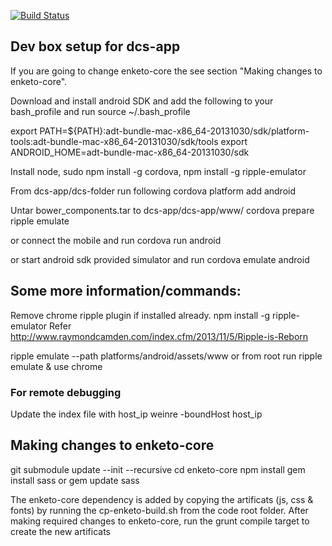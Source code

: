 [![Build Status](https://snap-ci.com/ICT4H/dcs-mobile/branch/develop/build_image)](https://snap-ci.com/ICT4H/dcs-mobile/branch/develop)

## Dev box setup for dcs-app

If you are going to change enketo-core the see section "Making changes to enketo-core".

Download and install android SDK and add the following to your bash_profile and run source ~/.bash_profile

export PATH=${PATH}:adt-bundle-mac-x86_64-20131030/sdk/platform-tools:adt-bundle-mac-x86_64-20131030/sdk/tools
export ANDROID_HOME=adt-bundle-mac-x86_64-20131030/sdk

Install node, sudo npm install -g cordova, npm install -g ripple-emulator

From dcs-app/dcs-folder run following
cordova platform add android

Untar bower_components.tar to dcs-app/dcs-app/www/
cordova prepare
ripple emulate

or connect the mobile and run 
cordova run android

or start android sdk provided simulator and run
cordova emulate android

## Some more information/commands:

Remove chrome ripple plugin if installed already.
npm install -g ripple-emulator
Refer http://www.raymondcamden.com/index.cfm/2013/11/5/Ripple-is-Reborn

ripple emulate --path platforms/android/assets/www
or from root run
ripple emulate 
& use chrome

### For remote debugging
Update the index file with host_ip
weinre -boundHost host_ip

## Making changes to enketo-core

git submodule update --init --recursive
cd enketo-core
npm install
gem install sass or gem update sass

The enketo-core dependency is added by copying the artificats (js, css & fonts) by running the cp-enketo-build.sh from the code root folder.
After making required changes to enketo-core, run the grunt compile target to create the new artificats

